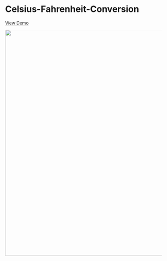 # Celsius-Fahrenheit-Conversion

<a href="https://lisa-zh.github.io/Celsius-Fahrenheit-Conversion/" target="_blank">View Demo</a>

<img src="../images/CelsiusFahrenheitConversion.png" width="727">
